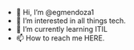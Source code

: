 - 👋 Hi, I’m @egmendoza1
- 👀 I’m interested in all things tech. 
- 🌱 I’m currently learning ITIL
- 📫 How to reach me HERE. 

<!---
egmendoza1/egmendoza1 is a ✨ special ✨ repository because its `README.md` (this file) appears on your GitHub profile.
You can click the Preview link to take a look at your changes.
--->
